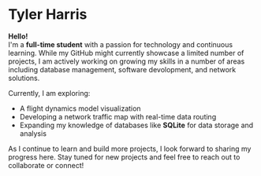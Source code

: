 # Tyler Harris

<!--
<svg width="300" height="120" viewBox="0 0 200 120">
  <text x="20" y="0" font-size="20" fill="white" font-family="Roboto">
    Hello
    <animate attributeName="y" from="-20" to="140" dur="4s" repeatCount="indefinite" />
  </text>
  <text x="60" y="0" font-size="20" fill="white" font-family="Playfair Display">
    Hola
    <animate attributeName="y" from="-20" to="140" dur="3.5s" repeatCount="indefinite" />
  </text>
  <text x="100" y="0" font-size="20" fill="white" font-family="Railway">
    Bonjour
    <animate attributeName="y" from="-20" to="140" dur="5s" repeatCount="indefinite" />
  </text>
  <text x="140" y="0" font-size="20" fill="white" font-family="EB Garamond">
    Hallo
    <animate attributeName="y" from="-20" to="140" dur="4.5s" repeatCount="indefinite" />
  </text>
  <text x="0" y="0" font-size="20" fill="white" font-family="Noto Sans Japanese">
    こんにちは
    <animate attributeName="y" from="-20" to="140" dur="6s" repeatCount="indefinite" />
  </text><text x="180" y="0" font-size="20" fill="white" font-family="Noto Sans Cyrillic">
    Привет
    <animate attributeName="y" from="-20" to="140" dur="7s" repeatCount="indefinite" />
  </text>
  </text><text x="70" y="0" font-size="20" fill="white" font-family="Cairo">
    مرحبا
    <animate attributeName="y" from="-20" to="140" dur="8s" repeatCount="indefinite" />
  </text>
</svg>
-->
**Hello!**  
I'm a **full-time student** with a passion for technology and continuous learning. While my GitHub might currently showcase a limited number of projects, I am actively working on growing my skills in a number of areas including database management, software devolopment, and network solutions.

Currently, I am exploring:
- A flight dynamics model visualization
- Developing a network traffic map with real-time data routing
- Expanding my knowledge of databases like **SQLite** for data storage and analysis

As I continue to learn and build more projects, I look forward to sharing my progress here. Stay tuned for new projects and feel free to reach out to collaborate or connect!
<!--
**tharium/tharium** is a ✨ _special_ ✨ repository because its `README.md` (this file) appears on your GitHub profile.

Here are some ideas to get you started:

- 🔭 I’m currently working on ...
- 🌱 I’m currently learning ...
- 👯 I’m looking to collaborate on ...
- 🤔 I’m looking for help with ...
- 💬 Ask me about ...
- 📫 How to reach me: ...
- 😄 Pronouns: ...
- ⚡ Fun fact: ...
-->
